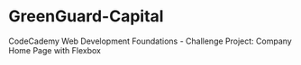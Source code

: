 # GreenGuard-Capital
CodeCademy Web Development Foundations - Challenge Project: Company Home Page with Flexbox
